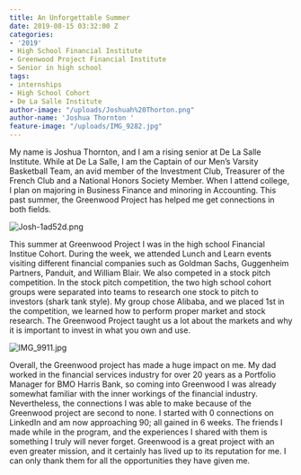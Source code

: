 ```yaml
---
title: An Unforgettable Summer
date: 2019-08-15 03:32:00 Z
categories:
- '2019'
- High School Financial Institute
- Greenwood Project Financial Institute
- Senior in high school
tags:
- internships
- High School Cohort
- De La Salle Institute
author-image: "/uploads/Joshuah%20Thorton.png"
author-name: 'Joshua Thornton '
feature-image: "/uploads/IMG_9282.jpg"
---
```


My name is Joshua Thornton, and I am a rising senior at De La Salle Institute. While at De La Salle, I am the Captain of our Men’s Varsity Basketball Team, an avid member of the Investment Club, Treasurer of the French Club and a National Honors Society Member. When I attend college, I plan on majoring in Business Finance and minoring in Accounting. This past summer, the Greenwood Project has helped me get connections in both fields. 

![Josh-1ad52d.png](/uploads/Josh-1ad52d.png)

This summer at Greenwood Project I was in the high school Financial Institue Cohort. During the week, we attended Lunch and Learn events visiting different financial companies such as Goldman Sachs, Guggenheim Partners, Panduit, and William Blair. We also competed in a stock pitch competition. In the stock pitch competition, the two high school cohort groups were separated into teams to research one stock to pitch to investors (shark tank style). My group chose Alibaba, and we placed 1st in the competition, we learned how to perform proper market and stock research. The Greenwood Project taught us a lot about the markets and why it is important to invest in what you own and use.

![IMG_9911.jpg](/uploads/IMG_9911.jpg)

Overall, the Greenwood project has made a huge impact on me. My dad worked in the financial services industry for over 20 years as a Portfolio Manager for BMO Harris Bank, so coming into Greenwood I was already somewhat familiar with the inner workings of the financial industry. Nevertheless, the connections I was able to make because of the Greenwood project are second to none. I started with 0 connections on LinkedIn and am now approaching 90; all gained in 6 weeks. The friends I made while in the program, and the experiences I shared with them is something I truly will never forget. Greenwood is a great project with an even greater mission, and it certainly has lived up to its reputation for me. I can only thank them for all the opportunities they have given me. 